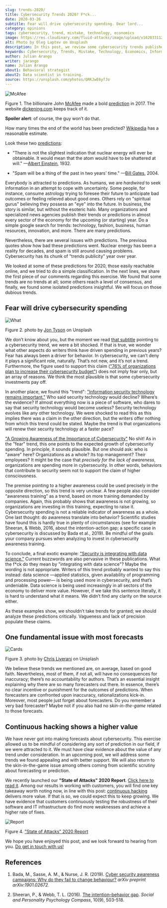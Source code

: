 ```yaml
---
slug: trends-2020/
title: Cybersecurity Trends 2020? F*ck...
date: 2020-03-26
subtitle: Fear will drive cybersecurity spending. Dear lord...
category: opinions
tags: cybersecurity, trend, mistake, technology, economics
image: https://res.cloudinary.com/fluid-attacks/image/upload/v1620331126/blog/trends-2020/cover_hrcoli.webp
alt: Photo by Oleg Laptev on Unsplash
description: In this post, we review some cybersecurity trends published online. We discuss why it is a good idea to be wary of many of these predictions.
keywords: Cybersecurity, Trends, Mistake, Technology, Economics, Information, Ethical Hacking, Pentesting
author: Julian Arango
writer: jarango
name: Julian Arango
about1: Behavioral strategist
about2: Data scientist in training.
source: https://unsplash.com/photos/QRKJwE6yfJo
---
```


<div class="imgblock">

![McAfee](https://res.cloudinary.com/fluid-attacks/image/upload/v1620331126/blog/trends-2020/mcafee_q4lsb1.webp)

<div class="title">

Figure 1. The billionaire John
[McAfee](https://twitter.com/officialmcafee/status/887024683379544065?s=20)
made a bold [prediction](https://twitter.com/officialmcafee/status/935900326007328768?s=20)
in 2017. The website [dickening.com](http://dickening.com/) keeps track of it.

</div>

</div>

**Spoiler alert**: of course, the guy won’t do that.

How many times the end of the world has been predicted?
[Wikipedia](https://en.wikipedia.org/wiki/List_of_dates_predicted_for_apocalyptic_events)
has a reasonable estimate.

Look these two
[predictions](https://interestingengineering.com/29-terrible-predictions-about-future-technology):

- "There is not the slightest indication that nuclear energy will ever
  be obtainable. It would mean that the atom would have to be
  shattered at will." —[Albert
  Einstein](https://www.nytimes.com/1964/08/02/archives/the-einstein-letter-that-started-it-all-a-message-to-president.html),
  1932.

- "Spam will be a thing of the past in two years' time." —[Bill
  Gates](https://www.zdnet.com/article/in-his-own-words-bill-gates-best-quotes/),
  2004.

Everybody is attracted to predictions. As humans, we are *hardwired* to
seek information in an attempt to cope with uncertainty. Some people,
for instance, consume astrology trying to foresee their future to
anticipate bad outcomes or feeling relieved about good ones. Others rely
on "spiritual gurus" believing they possess an "eye" into the future. In
business, the story is similar, but without the esoteric halo. Many
organizations and specialized news agencies publish their trends or
predictions in almost every sector of the economy for the upcoming (or
starting) year. Do a simple google search for trends: technology,
fashion, business, human resources, innovation, and more. There are many
predictions.

Nevertheless, there are several issues with predictions. The previous
quotes show how bad these predictions went. Nuclear energy has been a
reality for decades, and spam is still around causing problems.
Cybersecurity has its chunk of "trends publicity" year over year.

We looked at some of these predictions for 2020, those easily reachable
online, and we tried to do a simple classification. In the next lines,
we share the first piece of our comments regarding this exercise. We
found that some trends are no trends at all; some others reach a level
of consensus, and finally, we found some isolated predictions
insightful. We will focus on those dubious trends.

## Fear will drive cybersecurity spending

<div class="imgblock">

![What](https://res.cloudinary.com/fluid-attacks/image/upload/v1620331126/blog/trends-2020/what_tingza.webp)

<div class="title">

Figure 2. photo by [Jon
Tyson](https://unsplash.com/@jontyson?utm_source=unsplash&utm_medium=referral&utm_content=creditCopyText)
on Unsplash

</div>

</div>

We don’t know about you, but the moment we read [that
subtitle](https://securityboulevard.com/2020/01/10-cybersecurity-trends-in-2020-you-need-to-keep-an-eye-on/)
pointing to a cybersecurity trend, we were a bit shocked. If that is
true, we wonder what other aspects do writers think have driven spending
in previous years? Fear has always been a driver for behavior. In
cybersecurity, we can’t deny it plays a significant role, naturally.
That’s not new, and it’s not a trend. Furthermore, the figure used to
support this claim (["76% of organizations plan to increase their
cybersecurity
budget"](https://securityboulevard.com/2020/01/10-cybersecurity-trends-in-2020-you-need-to-keep-an-eye-on/))
does not imply fear only, but an array of reasons. We think the most
plausible is that some cybersecurity investments pay off.

In another place, we found this "trend": ["Information security
technology remains
important."](https://www.hoxhunt.com/blog/10-cybersecurity-trends-2020/)
Who said security technology would decline? Where’s the evidence? If
almost everything now is a piece of software, who dares to say that
security technology would become useless? Security technology evolves
like any other technology. We were shocked to read this as this implies
there was a claim in the other direction, but the writers offer nothing
from which this trend could be stated. Maybe the trend is that
organizations will renew their security technology at a faster pace?

["A Growing Awareness of the Importance of
Cybersecurity"](https://www.netsparker.com/blog/web-security/top-10-cybersecurity-trends-to-look-out-for-in-2020/)
No shit\! As in the "fear" trend, this one points to the expected growth
of cybersecurity spending. In principle, it sounds plausible. But one
should ask: who is "aware" here? Organizations as a whole? Its top
management? Their employees? It might be the case that *precisely for
the lack of awareness*, organizations are spending more in
cybersecurity. In other words, behaviors that contribute to security
seem not to support the claim of higher consciousness.

The premise pointing to a higher awareness could be used precisely in
the opposite direction, so this trend is very unclear. A few people also
consider “awareness training” as a trend, based on more training
demanded by companies. Again, this probably shows that awareness is not
growing, so organizations are investing in this training, expecting to
raise it. Cybersecurity spending is not a reliable indicator of
awareness as a whole. One last thought: do awareness translate into
behavior? Scientific studies have found this is hardly true in plenty of
circumstances (see for example Sheeran, & Webb, 2016, about the
intention-action gap; a specific case in cybersecurity is discussed by
Bada et al., 2019). Be mindful of the goals your company pursues when
analyzing to invest in cybersecurity awareness training.

To conclude, a final exotic example: ["Security is integrating with data
science."](https://www.ciodive.com/news/5-cybersecurity-trends-for-2020/569169/)
Current buzzwords are also pervasive in these publications. What the
f\*ck do they mean by "integrating with data science"? Maybe the wording
is not appropriate. Writers of this trend probably wanted to say this
instead: data science —applied statistics, given availability of
programming and processing power— is being used more in cybersecurity,
and that’s undeniable. Data science is being used increasingly in all
sectors of the economy to deliver more value. However, if we take this
sentence literally, it is hard to understand what it means. We didn’t
find any clarity on the source either.

As these examples show, we shouldn’t take trends for granted; we should
analyze these predictions critically. Vagueness and lack of precision
populate these claims.

## One fundamental issue with most forecasts

<div class="imgblock">

![Cards](https://res.cloudinary.com/fluid-attacks/image/upload/v1620331126/blog/trends-2020/cards_dup1uo.webp)

<div class="title">

Figure 3. photo by [Chris Liverani](https://unsplash.com/@chrisliverani)
on Unsplash

</div>

</div>

We believe these trends we mentioned are, on average, based on good
faith. Nevertheless, most of them, if not all, will have no consequences
for inaccuracy; there’s no accountability for authors. That’s an
essential insight explaining why there are so many forecasters out
there. In essence, there’s no clear incentive or punishment for the
outcomes of predictions. When forecasters are confronted upon
inaccuracy, rationalizations kick-in. Moreover, most people just forget
about forecasters. Do you remember a very bad forecaster? Maybe not if
you also had no *skin-in-the-game* related to those forecasts.

## Continuous hacking shows a higher value

We have never got into making forecasts about cybersecurity. This
exercise allowed us to be mindful of considering any sort of prediction
in our field, if we were attracted to it. We must have clear evidence
about the value of any trend under consideration. In an upcoming post,
we will address some trends we found appealing and with better support.
We will also return to the skin-in-the-game issue among others coming
from scientific scrutiny about forecasting or prediction.

We recently launched our **"State of Attacks" 2020 Report**. [Click here
to read it](https://report2020.fluidattacks.com/). Among our results in
working with customers, you will find one key takeaway worth noting now,
in line with this post: [continuous
hacking](../../services/continuous-hacking/) delivers more value. If
that is so, we could expect this to keep growing. We have evidence that
customers continuously testing the robustness of their software and IT
infrastructure do find more weaknesses and achieve a higher rate of
fixes.

<div class="imgblock">

![Report](https://res.cloudinary.com/fluid-attacks/image/upload/v1620331126/blog/trends-2020/report_nzmcbk.webp)

<div class="title">

Figure 4. ["State of Attacks" 2020
Report](https://report2020.fluidattacks.com/)

</div>

</div>

We hope you have enjoyed this post, and we look forward to hearing from
you. [Do get in touch with us\!](../../contact-us/)

## References

1. Bada, M., Sasse, A. M., & Nurse, J. R. (2019). [Cyber security
    awareness campaigns: Why do they fail to change
    behaviour?](https://arxiv.org/ftp/arxiv/papers/1901/1901.02672.pdf)
    *arXiv preprint arXiv:1901.02672.*

2. Sheeran, P., & Webb, T. L. (2016). [The intention–behavior
    gap](https://www.researchgate.net/publication/307857321_The_Intention-Behavior_Gap).
    *Social and Personality Psychology Compass*, 10(9), 503-518.

